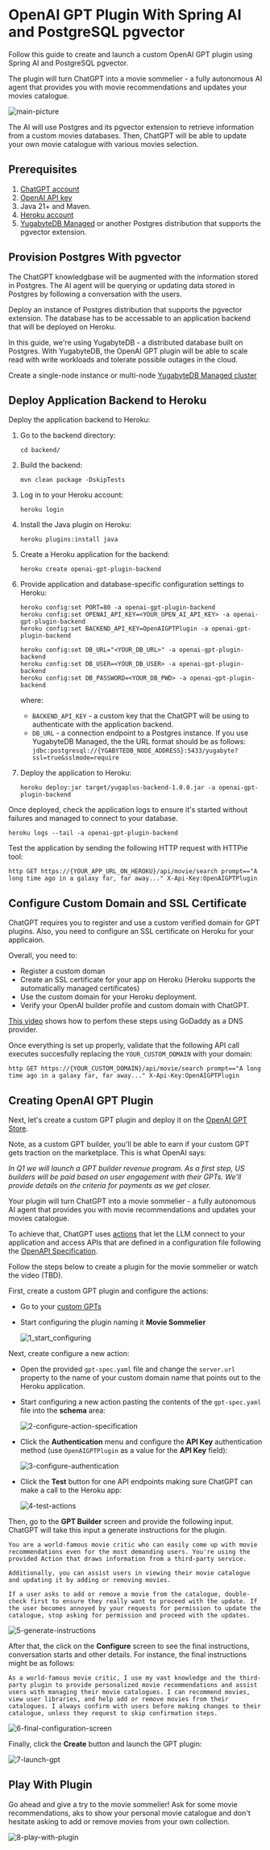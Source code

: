 # OpenAI GPT Plugin With Spring AI and PostgreSQL pgvector

Follow this guide to create and launch a custom OpenAI GPT plugin using Spring AI and PostgreSQL pgvector.

The plugin will turn ChatGPT into a movie sommelier - a fully autonomous AI agent that provides you with movie recommendations and updates your movies catalogue.

![main-picture](https://github.com/YugabyteDB-Samples/openai-gpt-plugin-pgvector/assets/1537233/998a9763-c455-4973-b87a-20cdeec443be)

The AI will use Postgres and its pgvector extension to retrieve information from a custom movies databases. Then, ChatGPT will be able to update your own movie catalogue with various movies selection.

## Prerequisites

1. [ChatGPT account](http://chat.openai.com)
2. [OpenAI API key](https://platform.openai.com)
3. Java 21+ and Maven.
4. [Heroku account](https://dashboard.heroku.com/apps)
5. [YugabyteDB Managed](http://cloud.yugabyte.com/) or another Postgres distribution that supports the pgvector extension.

## Provision Postgres With pgvector

The ChatGPT knowledgbase will be augmented with the information stored in Postgres. The AI agent will be querying or updating data stored in Postgres by following a conversation with the users.

Deploy an instance of Postgres distribution that supports the pgvector extension. The database has to be accessable to an application backend that will be deployed on Heroku.

In this guide, we're using YugabyteDB - a distributed database built on Postgres. With YugabyteDB, the OpenAI GPT plugin will be able to scale read with write workloads and tolerate possible outages in the cloud.

Create a single-node instance or multi-node [YugabyteDB Managed cluster](https://docs.yugabyte.com/preview/yugabyte-cloud/)

## Deploy Application Backend to Heroku

Deploy the application backend to Heroku:

1. Go to the backend directory:

    ```shell
    cd backend/
    ```

2. Build the backend:

    ```shell
    mvn clean package -DskipTests
    ```

3. Log in to your Heroku account:

    ```shell
    heroku login
    ```

4. Install the Java plugin on Heroku:

    ```shell
    heroku plugins:install java
    ```

5. Create a Heroku application for the backend:

    ```shell
    heroku create openai-gpt-plugin-backend
    ```

6. Provide application and database-specific configuration settings to Heroku:

    ```shell
    heroku config:set PORT=80 -a openai-gpt-plugin-backend
    heroku config:set OPENAI_API_KEY=<YOUR_OPEN_AI_API_KEY> -a openai-gpt-plugin-backend
    heroku config:set BACKEND_API_KEY=OpenAIGPTPlugin -a openai-gpt-plugin-backend

    heroku config:set DB_URL="<YOUR_DB_URL>" -a openai-gpt-plugin-backend
    heroku config:set DB_USER=<YOUR_DB_USER> -a openai-gpt-plugin-backend
    heroku config:set DB_PASSWORD=<YOUR_DB_PWD> -a openai-gpt-plugin-backend
    ```
    where:

    * `BACKEND_API_KEY` - a custom key that the ChatGPT will be using to authenticate with the application backend.
    * `DB_URL` - a connection endpoint to a Postgres instance. If you use YugabyteDB Managed, the the URL format should be as follows: `jdbc:postgresql://{YGABYTEDB_NODE_ADDRESS}:5433/yugabyte?ssl=true&sslmode=require`

8. Deploy the application to Heroku:

    ```shell
    heroku deploy:jar target/yugaplus-backend-1.0.0.jar -a openai-gpt-plugin-backend
    ```

Once deployed, check the application logs to ensure it's started without failures and managed to connect to your database.

```shell
heroku logs --tail -a openai-gpt-plugin-backend
```

Test the application by sending the following HTTP request with HTTPie tool:

```shell
http GET https://{YOUR_APP_URL_ON_HEROKU}/api/movie/search prompt=="A long time ago in a galaxy far, far away..." X-Api-Key:OpenAIGPTPlugin
```

## Configure Custom Domain and SSL Certificate

ChatGPT requires you to register and use a custom verified domain for GPT plugins. Also, you need to configure an SSL certificate on Heroku for your applicaion.

Overall, you need to:

* Register a custom doman
* Create an SSL certificate for your app on Heroku (Heroku supports the automatically managed certificates)
* Use the custom domain for your Heroku deployment.
* Verify your OpenAI builder profile and custom domain with ChatGPT.

[This video](https://youtu.be/Ysh9dwia8FM?t=251) shows how to perfom these steps using GoDaddy as a DNS provider.

Once everything is set up properly, validate that the following API call executes succesfully replacing the `YOUR_CUSTOM_DOMAIN` with your domain:

```shell
http GET https://{YOUR_CUSTOM_DOMAIN}/api/movie/search prompt=="A long time ago in a galaxy far, far away..." X-Api-Key:OpenAIGPTPlugin
```

## Creating OpenAI GPT Plugin

Next, let's create a custom GPT plugin and deploy it on the [OpenAI GPT Store](https://openai.com/blog/introducing-the-gpt-store).

Note, as a custom GPT builder, you'll be able to earn if your custom GPT gets traction on the marketplace. This is what OpenAI says:

*In Q1 we will launch a GPT builder revenue program. As a first step, US builders will be paid based on user engagement with their GPTs. We'll provide details on the criteria for payments as we get closer.*

Your plugin will turn ChatGPT into a movie sommelier - a fully autonomous AI agent that provides you with movie recommendations and updates your movies catalogue.

To achieve that, ChatGPT uses [actions](https://platform.openai.com/docs/actions/introduction) that let the LLM connect to your application and access APIs that are defined in a configuration file following the [OpenAPI Specification](https://swagger.io/specification/).

Follow the steps below to create a plugin for the movie sommelier or watch the video (TBD).

First, create a custom GPT plugin and configure the actions:

* Go to your [custom GPTs](https://chat.openai.com/gpts/mine)
* Start configuring the plugin naming it **Movie Sommelier**

    ![1_start_configuring](https://github.com/YugabyteDB-Samples/openai-gpt-plugin-pgvector/assets/1537233/f97bf688-bd61-4fca-9536-14d2c0f421b3)

Next, create configure a new action:

* Open the provided `gpt-spec.yaml` file and change the `server.url` property to the name of your custom domain name that points out to the Heroku application.

* Start configuring a new action pasting the contents of the `gpt-spec.yaml` file into the **schema** area:
   
    ![2-configure-action-specification](https://github.com/YugabyteDB-Samples/openai-gpt-plugin-pgvector/assets/1537233/e8f0c876-268a-4c43-8d3a-39c6ca813339)

* Click the **Authentication** menu and configure the **API Key** authentication method (use `OpenAIGPTPlugin` as a value for the **API Key** field):
    
    ![3-configure-authentication](https://github.com/YugabyteDB-Samples/openai-gpt-plugin-pgvector/assets/1537233/12e7fc8c-4337-4598-adc1-7b7622ae49e7)

* Click the **Test** button for one API endpoints making sure ChatGPT can make a call to the Heroku app:

    ![4-test-actions](https://github.com/YugabyteDB-Samples/openai-gpt-plugin-pgvector/assets/1537233/dcf071e4-5c22-47ae-8c50-5da62e2d3913)

Then, go to the **GPT Builder** screen and provide the following input. ChatGPT will take this input a generate instructions for the plugin.

```text
You are a world-famous movie critic who can easily come up with movie recommendations even for the most demanding users. You're using the provided Action that draws information from a third-party service. 

Additionally, you can assist users in viewing their movie catalogue and updating it by adding or removing movies.

If a user asks to add or remove a movie from the catalogue, double-check first to ensure they really want to proceed with the update. If the user becomes annoyed by your requests for permission to update the catalogue, stop asking for permission and proceed with the updates.
```


![5-generate-instructions](https://github.com/YugabyteDB-Samples/openai-gpt-plugin-pgvector/assets/1537233/4f718d27-e10b-4d12-b263-303b5a4d1cdf)

After that, the click on the **Configure** screen to see the final instructions, conversation starts and other details. For instance, the final instructions might be as follows:

```text
As a world-famous movie critic, I use my vast knowledge and the third-party plugin to provide personalized movie recommendations and assist users with managing their movie catalogues. I can recommend movies, view user libraries, and help add or remove movies from their catalogues. I always confirm with users before making changes to their catalogue, unless they request to skip confirmation steps.
```

![6-final-configuration-screen](https://github.com/YugabyteDB-Samples/openai-gpt-plugin-pgvector/assets/1537233/8f7905cd-7c94-4a8c-8c2f-47edf3e38be5)

Finally, click the **Create** button and launch the GPT plugin:

![7-launch-gpt](https://github.com/YugabyteDB-Samples/openai-gpt-plugin-pgvector/assets/1537233/7e2905b9-9ca5-4913-ad1f-2ef617bcb840)

## Play With Plugin

Go ahead and give a try to the movie sommelier! Ask for some movie recommendations, aks to show your personal movie catalogue and don't hesitate asking to add or remove movies from your own collection.

![8-play-with-plugin](https://github.com/YugabyteDB-Samples/openai-gpt-plugin-pgvector/assets/1537233/7b827ee0-4658-4289-bb68-13d7e33dc61c)


